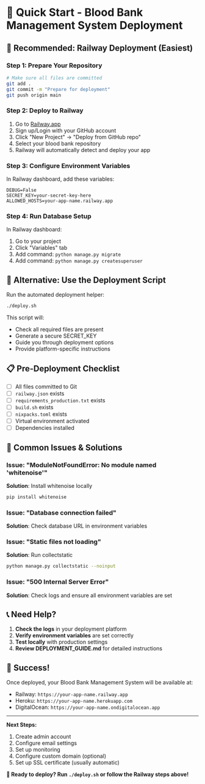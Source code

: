 # 🚀 Quick Start - Blood Bank Management System Deployment

## 🎯 Recommended: Railway Deployment (Easiest)

### Step 1: Prepare Your Repository

```bash
# Make sure all files are committed
git add .
git commit -m "Prepare for deployment"
git push origin main
```

### Step 2: Deploy to Railway

1. Go to [Railway.app](https://railway.app)
2. Sign up/Login with your GitHub account
3. Click "New Project" → "Deploy from GitHub repo"
4. Select your blood bank repository
5. Railway will automatically detect and deploy your app

### Step 3: Configure Environment Variables

In Railway dashboard, add these variables:

```
DEBUG=False
SECRET_KEY=your-secret-key-here
ALLOWED_HOSTS=your-app-name.railway.app
```

### Step 4: Run Database Setup

In Railway dashboard:

1. Go to your project
2. Click "Variables" tab
3. Add command: `python manage.py migrate`
4. Add command: `python manage.py createsuperuser`

## 🔧 Alternative: Use the Deployment Script

Run the automated deployment helper:

```bash
./deploy.sh
```

This script will:

- Check all required files are present
- Generate a secure SECRET_KEY
- Guide you through deployment options
- Provide platform-specific instructions

## 📋 Pre-Deployment Checklist

- [ ] All files committed to Git
- [ ] `railway.json` exists
- [ ] `requirements_production.txt` exists
- [ ] `build.sh` exists
- [ ] `nixpacks.toml` exists
- [ ] Virtual environment activated
- [ ] Dependencies installed

## 🚨 Common Issues & Solutions

### Issue: "ModuleNotFoundError: No module named 'whitenoise'"

**Solution**: Install whitenoise locally

```bash
pip install whitenoise
```

### Issue: "Database connection failed"

**Solution**: Check database URL in environment variables

### Issue: "Static files not loading"

**Solution**: Run collectstatic

```bash
python manage.py collectstatic --noinput
```

### Issue: "500 Internal Server Error"

**Solution**: Check logs and ensure all environment variables are set

## 📞 Need Help?

1. **Check the logs** in your deployment platform
2. **Verify environment variables** are set correctly
3. **Test locally** with production settings
4. **Review DEPLOYMENT_GUIDE.md** for detailed instructions

## 🎉 Success!

Once deployed, your Blood Bank Management System will be available at:

- Railway: `https://your-app-name.railway.app`
- Heroku: `https://your-app-name.herokuapp.com`
- DigitalOcean: `https://your-app-name.ondigitalocean.app`

---

**Next Steps:**

1. Create admin account
2. Configure email settings
3. Set up monitoring
4. Configure custom domain (optional)
5. Set up SSL certificate (usually automatic)

**🎯 Ready to deploy? Run `./deploy.sh` or follow the Railway steps above!**
